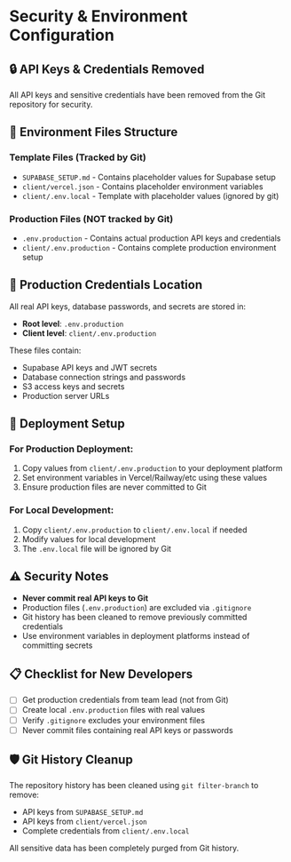 # Security & Environment Configuration

## 🔒 API Keys & Credentials Removed

All API keys and sensitive credentials have been removed from the Git repository for security.

## 📁 Environment Files Structure

### Template Files (Tracked by Git)
- `SUPABASE_SETUP.md` - Contains placeholder values for Supabase setup
- `client/vercel.json` - Contains placeholder environment variables  
- `client/.env.local` - Template with placeholder values (ignored by git)

### Production Files (NOT tracked by Git)
- `.env.production` - Contains actual production API keys and credentials
- `client/.env.production` - Contains complete production environment setup

## 🔑 Production Credentials Location

All real API keys, database passwords, and secrets are stored in:
- **Root level**: `.env.production`
- **Client level**: `client/.env.production`

These files contain:
- Supabase API keys and JWT secrets
- Database connection strings and passwords
- S3 access keys and secrets
- Production server URLs

## 🚀 Deployment Setup

### For Production Deployment:
1. Copy values from `client/.env.production` to your deployment platform
2. Set environment variables in Vercel/Railway/etc using these values
3. Ensure production files are never committed to Git

### For Local Development:
1. Copy `client/.env.production` to `client/.env.local` if needed
2. Modify values for local development
3. The `.env.local` file will be ignored by Git

## ⚠️ Security Notes

- **Never commit real API keys to Git**
- Production files (`.env.production`) are excluded via `.gitignore`
- Git history has been cleaned to remove previously committed credentials
- Use environment variables in deployment platforms instead of committing secrets

## 📋 Checklist for New Developers

- [ ] Get production credentials from team lead (not from Git)
- [ ] Create local `.env.production` files with real values
- [ ] Verify `.gitignore` excludes your environment files
- [ ] Never commit files containing real API keys or passwords

## 🛡️ Git History Cleanup

The repository history has been cleaned using `git filter-branch` to remove:
- API keys from `SUPABASE_SETUP.md`
- API keys from `client/vercel.json`
- Complete credentials from `client/.env.local`

All sensitive data has been completely purged from Git history.